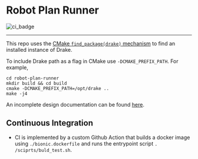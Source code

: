 # Robot Plan Runner
![ci_badge](https://github.com/robotlocomotion/robot-plan-runner/actions/workflows/ci.yml/badge.svg)

---
This repo uses the [CMake `find_package(drake)` mechanism](https://github.com/RobotLocomotion/drake-external-examples/tree/master/drake_cmake_installed) to find an 
installed instance of Drake. 

To include Drake path as a flag in CMake use `-DCMAKE_PREFIX_PATH`. For example,

```
cd robot-plan-runner
mkdir build && cd build 
cmake -DCMAKE_PREFIX_PATH=/opt/drake ..
make -j4
```

An incomplete design documentation can be found [here](https://slides.com/pang/deck-36762e).


## Continuous Integration
- CI is implemented by a custom Github Action that builds a docker image 
  using `./bionic.dockerfile` and runs the entrypoint script `.
  /sciprts/buld_test.sh`.
  